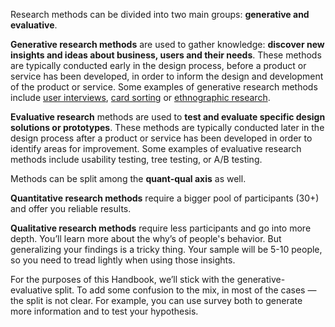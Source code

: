Research methods can be divided into two main groups: **generative and evaluative**.

**Generative research methods** are used to gather knowledge: **discover new insights and ideas about business, users and their needs**. These methods are typically conducted early in the design process, before a product or service has been developed, in order to inform the design and development of the product or service. Some examples of generative research methods include [user interviews](https://infinum.com/handbook/design/research/generative-research/user-interviews), [card sorting](https://infinum.com/handbook/design/research/evaluative-research/card-sorting) or [ethnographic research](https://infinum.com/handbook/design/research/generative-research/contextual-interview-and-field-studies).

**Evaluative research** methods are used to **test and evaluate specific design solutions or prototypes**. These methods are typically conducted later in the design process after a product or service has been developed in order to identify areas for improvement. Some examples of evaluative research methods include usability testing, tree testing, or A/B testing.

Methods can be split among the **quant-qual axis** as well. 

**Quantitative research methods** require a bigger pool of participants (30+) and offer you reliable results. 

**Qualitative research methods** require less participants and go into more depth. You’ll learn more about the why’s of people's behavior. But generalizing your findings is a tricky thing. Your sample will be 5-10 people, so you need to tread lightly when using those insights.

For the purposes of this Handbook, we’ll stick with the generative-evaluative split. To add some confusion to the mix, in most of the cases — the split is not clear. For example, you can use survey both to generate more information and to test your hypothesis. 

